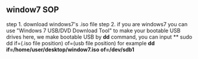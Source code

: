 ## window7 SOP
step 1. download windows7's .iso file
step 2. if you are windows7 you can use "Windows 7 USB/DVD Download Tool" to make your bootable USB drives
		here, we make bootable USB by **dd** command, you can input ** sudo dd if=(.iso file position) of=(usb file position)
		for example **dd if=/home/user/desktop/window7.iso of=/dev/sdb1**

